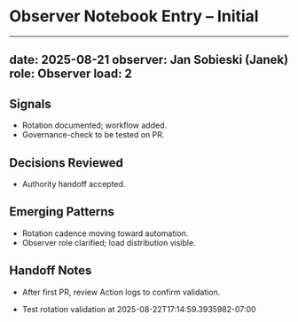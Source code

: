 # Observer Notebook Entry – Initial

---
date: 2025-08-21
observer: Jan Sobieski (Janek)
role: Observer
load: 2
---

## Signals
- Rotation documented; workflow added.
- Governance-check to be tested on PR.

## Decisions Reviewed
- Authority handoff accepted.

## Emerging Patterns
- Rotation cadence moving toward automation.
- Observer role clarified; load distribution visible.

## Handoff Notes
- After first PR, review Action logs to confirm validation.

- Test rotation validation at 2025-08-22T17:14:59.3935982-07:00
